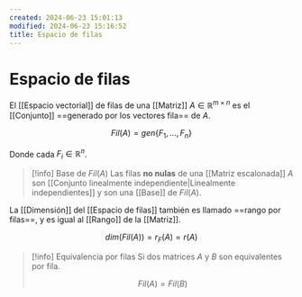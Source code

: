 ```yaml
---
created: 2024-06-23 15:01:13
modified: 2024-06-23 15:16:52
title: Espacio de filas
---
```


# Espacio de filas

El [[Espacio vectorial]] de filas de una [[Matriz]] $A \in \mathbb{R}^{m \times n}$ es el [[Conjunto]] ==generado por los vectores fila== de $A$.

$$
Fil(A) = gen\{F_1, \dots, F_n\}
$$

Donde cada $F_i \in \mathbb{R}^n$.

> [!info] Base de $Fil(A)$
> Las filas **no nulas** de una [[Matriz escalonada]] $A$ son [[Conjunto linealmente independiente|Linealmente independientes]] y son una [[Base]] de $Fil(A)$.

La [[Dimensión]] del [[Espacio de filas]] también es llamado ==rango por filas==, y es igual al [[Rango]] de la [[Matriz]].

$$
dim(Fil(A)) = r_F(A) = r(A)
$$

> [!info] Equivalencia por filas
> Si dos matrices $A$ y $B$ son equivalentes por fila.
>
> $$
> Fil(A) = Fil(B)
> $$
